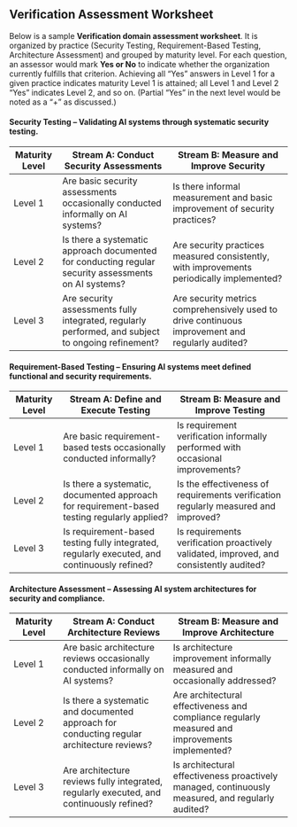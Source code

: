 ## Verification Assessment Worksheet

Below is a sample **Verification domain assessment worksheet**. It is organized by practice (Security Testing, Requirement-Based Testing, Architecture Assessment) and grouped by maturity level. For each question, an assessor would mark **Yes or No** to indicate whether the organization currently fulfills that criterion. Achieving all “Yes” answers in Level 1 for a given practice indicates maturity Level 1 is attained; all Level 1 and Level 2 “Yes” indicates Level 2, and so on. (Partial “Yes” in the next level would be noted as a “+” as discussed.)

#### Security Testing – Validating AI systems through systematic security testing.

| Maturity Level | Stream A: Conduct Security Assessments                                                               | Stream B: Measure and Improve Security                                                           |
|----------------|------------------------------------------------------------------------------------------------------|--------------------------------------------------------------------------------------------------|
| Level 1        | Are basic security assessments occasionally conducted informally on AI systems?                      | Is there informal measurement and basic improvement of security practices?                       |
| Level 2        | Is there a systematic approach documented for conducting regular security assessments on AI systems? | Are security practices measured consistently, with improvements periodically implemented?        |
| Level 3        | Are security assessments fully integrated, regularly performed, and subject to ongoing refinement?   | Are security metrics comprehensively used to drive continuous improvement and regularly audited? |

#### Requirement-Based Testing – Ensuring AI systems meet defined functional and security requirements.

| Maturity Level | Stream A: Define and Execute Testing                                                         | Stream B: Measure and Improve Testing                                                   |
| -------------- | -------------------------------------------------------------------------------------------- | --------------------------------------------------------------------------------------- |
| Level 1        | Are basic requirement-based tests occasionally conducted informally?                         | Is requirement verification informally performed with occasional improvements?          |
| Level 2        | Is there a systematic, documented approach for requirement-based testing regularly applied?  | Is the effectiveness of requirements verification regularly measured and improved?      |
| Level 3        | Is requirement-based testing fully integrated, regularly executed, and continuously refined? | Is requirements verification proactively validated, improved, and consistently audited? |

#### Architecture Assessment – Assessing AI system architectures for security and compliance.

| Maturity Level | Stream A: Conduct Architecture Reviews                                                     | Stream B: Measure and Improve Architecture                                                        |
| -------------- | ------------------------------------------------------------------------------------------ | ------------------------------------------------------------------------------------------------- |
| Level 1        | Are basic architecture reviews occasionally conducted informally on AI systems?            | Is architecture improvement informally measured and occasionally addressed?                       |
| Level 2        | Is there a systematic and documented approach for conducting regular architecture reviews? | Are architectural effectiveness and compliance regularly measured and improvements implemented?   |
| Level 3        | Are architecture reviews fully integrated, regularly executed, and continuously refined?   | Is architectural effectiveness proactively managed, continuously measured, and regularly audited? |

